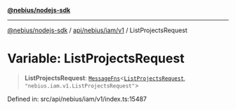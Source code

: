 [**@nebius/nodejs-sdk**](../../../../../README.md)

***

[@nebius/nodejs-sdk](../../../../../README.md) / [api/nebius/iam/v1](../README.md) / ListProjectsRequest

# Variable: ListProjectsRequest

> **ListProjectsRequest**: [`MessageFns`](../../../../../runtime/protos/core/interfaces/MessageFns.md)\<[`ListProjectsRequest`](../interfaces/ListProjectsRequest.md), `"nebius.iam.v1.ListProjectsRequest"`\>

Defined in: src/api/nebius/iam/v1/index.ts:15487
